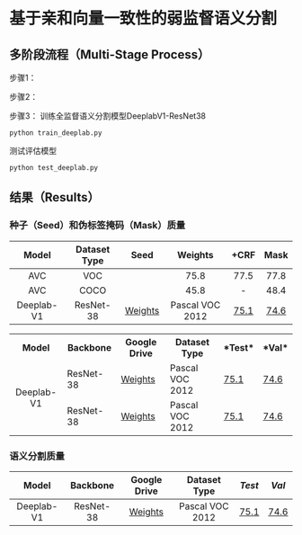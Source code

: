 # 基于亲和向量一致性的弱监督语义分割
## 多阶段流程（Multi-Stage Process）
步骤1：

步骤2：

步骤3：
训练全监督语义分割模型DeeplabV1-ResNet38
```
python train_deeplab.py
```
测试评估模型
```
python test_deeplab.py
```
## 结果（Results）
### 种子（Seed）和伪标签掩码（Mask）质量

| Model        | Dataset Type | Seed | Weights | +CRF | Mask |
|:--------------:|:------------:|:--------------:|:--------------:|:-------:|:---------:|
| AVC | VOC |  | 75.8 | 77.5 | 77.8|
| AVC | COCO |  | 45.8 | - | 48.4 |
| Deeplab-V1 | ResNet-38 |[Weights](https://drive.google.com/drive/folders/1b3xzJM6TanoVfff-yIDvfoDe5MfXxKpE)| Pascal VOC 2012 | [75.1](http://host.robots.ox.ac.uk:8080/anonymous/NHKQPH.html) | [74.6](http://host.robots.ox.ac.uk:8080/anonymous/OE2YQO.html) |

<table>
  <tr>
    <th>Model</th>
    <th>Backbone</th>
    <th>Google Drive</th>
    <th>Dataset Type</th>
    <th>*Test*</th>
    <th>*Val*</th>
  </tr>
  <tr>
    <td rowspan="2" align="center">Deeplab-V1</td>
    <td>ResNet-38</td>
    <td><a href="https://drive.google.com/drive/folders/1b3xzJM6TanoVfff-yIDvfoDe5MfXxKpE">Weights</a></td>
    <td>Pascal VOC 2012</td>
    <td><a href="http://host.robots.ox.ac.uk:8080/anonymous/NHKQPH.html">75.1</a></td>
    <td><a href="http://host.robots.ox.ac.uk:8080/anonymous/OE2YQO.html">74.6</a></td>
  </tr>
  <tr>
    <td>ResNet-38</td>
    <td><a href="https://drive.google.com/drive/folders/1b3xzJM6TanoVfff-yIDvfoDe5MfXxKpE">Weights</a></td>
    <td>Pascal VOC 2012</td>
    <td><a href="http://host.robots.ox.ac.uk:8080/anonymous/NHKQPH.html">75.1</a></td>
    <td><a href="http://host.robots.ox.ac.uk:8080/anonymous/OE2YQO.html">74.6</a></td>
  </tr>
</table>

### 语义分割质量

| Model        | Backbone   | Google Drive | Dataset Type | *Test* |   *Val*   |
|:--------------:|:------------:|:--------------:|:--------------:|:-------:|:---------:|
| Deeplab-V1 | ResNet-38 |[Weights](https://drive.google.com/drive/folders/1b3xzJM6TanoVfff-yIDvfoDe5MfXxKpE)| Pascal VOC 2012 | [75.1](http://host.robots.ox.ac.uk:8080/anonymous/NHKQPH.html) | [74.6](http://host.robots.ox.ac.uk:8080/anonymous/OE2YQO.html) |
